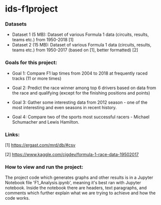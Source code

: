# ids-f1project

### Datasets
 - Dataset 1 (5 MB): Dataset of various Formula 1 data (circuits, results, teams etc.)  from 1950-2018 [1]
 - Dataset 2 (15 MB): Dataset of various Formula 1 data (circuits, results, teams etc.)  from 1950-2017 (based on [1], better formatted) [2]


 ### Goals for this project:
 - Goal 1: Compare F1 lap times from 2004 to 2018 at frequently raced tracks (11 or more times)
 
 - Goal 2: Predict the race winner among top 6 drivers based on data from the race and qualifying (except for the finishing positions and points)
 
 - Goal 3: Gather some interesting data from 2012 season - one of the most interesting and even seasons in recent history.

 - Goal 4: Compare two of the sports most successful racers - Michael Schumacher and Lewis Hamilton.


### Links:

[1] https://ergast.com/mrd/db/#csv  

[2] https://www.kaggle.com/cjgdev/formula-1-race-data-19502017

### How to view and run the project:
The project code which generates graphs and other results is in a Jupyter Notebook file 'F1_Analysis.ipynb', meaning it's best ran with Jupyter notebook. Inside the notebook there are headers, text paragraphs, and comments which further explain what we are trying to achieve and how the code works.
